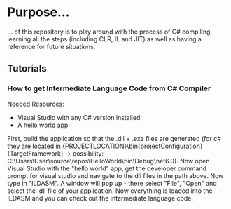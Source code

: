 # Purpose...
... of this repository is to play around with the process of C# compiling, learning all the steps (including CLR, IL and JIT) as well as having a reference for future situations.

## Tutorials
### How to get Intermediate Language Code from C# Compiler
Needed Resources:
- Visual Studio with any C# version installed
- A hello world app

First, build the application so that the .dll + .exe files are generated (for c# they are located in {PROJECTLOCATION}\bin\{projectConfiguration}\{TargetFramework} -> possibility: C:\Users\User\source\repos\HelloWorld\bin\Debug\net6.0). Now open Visual Studio with the "hello world" app, get the developer command prompt for visual studio and navigate to the dll files in the path above. Now type in "ILDASM". A window will pop up - there select "File", "Open" and select the .dll file of your application. Now everything is loaded into the ILDASM and you can check out the intermediate language code.
